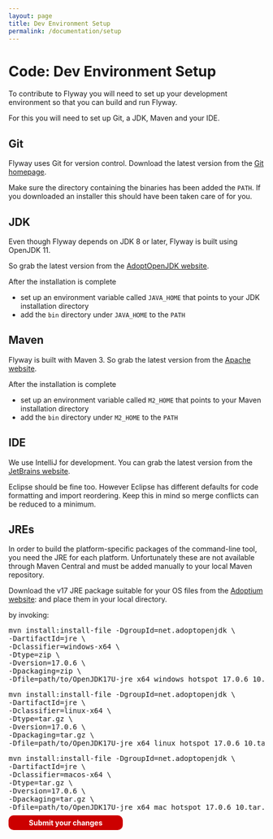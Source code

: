 ```yaml
---
layout: page
title: Dev Environment Setup
permalink: /documentation/setup
---
```

# Code: Dev Environment Setup

To contribute to Flyway you will need to set up your development environment so that you can build and run Flyway.

For this you will need to set up Git, a JDK, Maven and your IDE.

## Git

Flyway uses Git for version control. Download the latest version from the [Git homepage](https://git-scm.com/).

Make sure the directory containing the binaries has been added the `PATH`. If you downloaded an installer this
should have been taken care of for you.

## JDK

Even though Flyway depends on JDK 8 or later, Flyway is built using OpenJDK 11.

So grab the latest version from the [AdoptOpenJDK website](https://adoptopenjdk.net/releases.html?variant=OpenJDK17).

After the installation is complete
- set up an environment variable called `JAVA_HOME` that points to your JDK installation directory
- add the `bin` directory under `JAVA_HOME` to the `PATH`

## Maven

Flyway is built with Maven 3. So grab the latest version from the [Apache website](http://maven.apache.org/download.html).

After the installation is complete
- set up an environment variable called `M2_HOME` that points to your Maven installation directory
- add the `bin` directory under `M2_HOME` to the `PATH`

## IDE

We use IntelliJ for development. You can grab the latest version from the [JetBrains website](http://www.jetbrains.com/idea/).

Eclipse should be fine too. However Eclipse has different
defaults for code formatting and import reordering. Keep this in mind so merge conflicts can be reduced to a
minimum.

## JREs

In order to build the platform-specific packages of the command-line tool, you need the JRE for each platform.
Unfortunately these are not available through Maven Central and must be added manually to your local Maven
repository.

Download the v17 JRE package suitable for your OS files from the [Adoptium website](https://adoptium.net/temurin/releases/?version=17):
and place them in your local directory.

by invoking:

<pre class="console">mvn install:install-file -DgroupId=net.adoptopenjdk \
-DartifactId=jre \
-Dclassifier=windows-x64 \
-Dtype=zip \
-Dversion=17.0.6 \
-Dpackaging=zip \
-Dfile=path/to/OpenJDK17U-jre_x64_windows_hotspot_17.0.6_10.zip</pre>

<pre class="console">mvn install:install-file -DgroupId=net.adoptopenjdk \
-DartifactId=jre \
-Dclassifier=linux-x64 \
-Dtype=tar.gz \
-Dversion=17.0.6 \
-Dpackaging=tar.gz \
-Dfile=path/to/OpenJDK17U-jre_x64_linux_hotspot_17.0.6_10.tar.gz</pre>

<pre class="console">mvn install:install-file -DgroupId=net.adoptopenjdk \
-DartifactId=jre \
-Dclassifier=macos-x64 \
-Dtype=tar.gz \
-Dversion=17.0.6 \
-Dpackaging=tar.gz \
-Dfile=path/to/OpenJDK17U-jre_x64_mac_hotspot_17.0.6_10.tar.gz</pre>

<p class="next-steps">
    <a style="text-decoration: none; background: rgb(204,0,0); padding: 6px 40px; border-radius: 10px; color: white; font-weight: bold;" href="Contribute/Code/Code - Submit your Changes">Submit your changes <i class="fa fa-arrow-right"></i></a>
</p>
